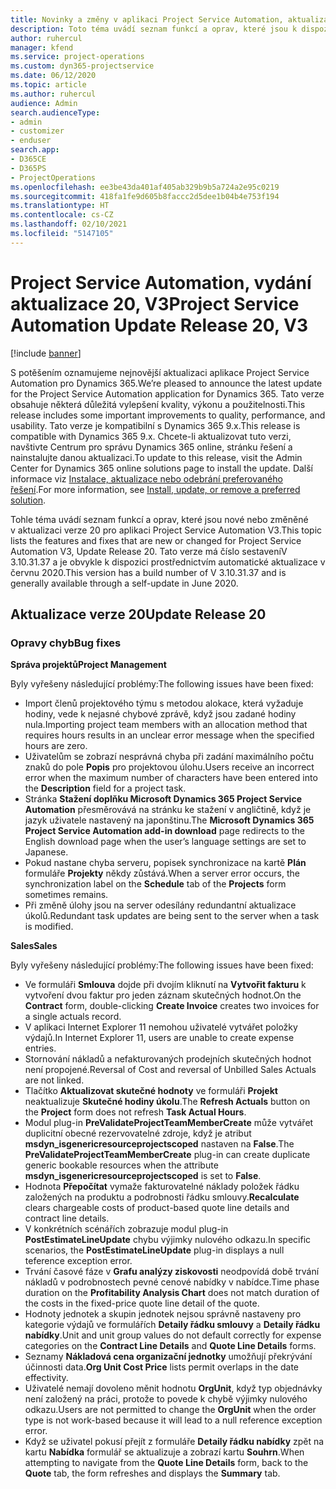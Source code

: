 ```yaml
---
title: Novinky a změny v aplikaci Project Service Automation, aktualizace verze 20, V3
description: Toto téma uvádí seznam funkcí a oprav, které jsou k dispozici v Project Service Automation, aktualizace verze 20, V3
author: ruhercul
manager: kfend
ms.service: project-operations
ms.custom: dyn365-projectservice
ms.date: 06/12/2020
ms.topic: article
ms.author: ruhercul
audience: Admin
search.audienceType:
- admin
- customizer
- enduser
search.app:
- D365CE
- D365PS
- ProjectOperations
ms.openlocfilehash: ee3be43da401af405ab329b9b5a724a2e95c0219
ms.sourcegitcommit: 418fa1fe9d605b8faccc2d5dee1b04b4e753f194
ms.translationtype: HT
ms.contentlocale: cs-CZ
ms.lasthandoff: 02/10/2021
ms.locfileid: "5147105"
---
```

# <a name="project-service-automation-update-release-20-v3"></a><span data-ttu-id="1a665-103">Project Service Automation, vydání aktualizace 20, V3</span><span class="sxs-lookup"><span data-stu-id="1a665-103">Project Service Automation Update Release 20, V3</span></span>

[!include [banner](../includes/psa-now-project-operations.md)]

<span data-ttu-id="1a665-104">S potěšením oznamujeme nejnovější aktualizaci aplikace Project Service Automation pro Dynamics 365.</span><span class="sxs-lookup"><span data-stu-id="1a665-104">We’re pleased to announce the latest update for the Project Service Automation application for Dynamics 365.</span></span> <span data-ttu-id="1a665-105">Tato verze obsahuje některá důležitá vylepšení kvality, výkonu a použitelnosti.</span><span class="sxs-lookup"><span data-stu-id="1a665-105">This release includes some important improvements to quality, performance, and usability.</span></span> <span data-ttu-id="1a665-106">Tato verze je kompatibilní s Dynamics 365 9.x.</span><span class="sxs-lookup"><span data-stu-id="1a665-106">This release is compatible with Dynamics 365 9.x.</span></span> <span data-ttu-id="1a665-107">Chcete-li aktualizovat tuto verzi, navštivte Centrum pro správu Dynamics 365 online, stránku řešení a nainstalujte danou aktualizaci.</span><span class="sxs-lookup"><span data-stu-id="1a665-107">To update to this release, visit the Admin Center for Dynamics 365 online solutions page to install the update.</span></span> <span data-ttu-id="1a665-108">Další informace viz [Instalace, aktualizace nebo odebrání preferovaného řešení](https://docs.microsoft.com/power-platform/admin/install-remove-preferred-solution).</span><span class="sxs-lookup"><span data-stu-id="1a665-108">For more information, see [Install, update, or remove a preferred solution](https://docs.microsoft.com/power-platform/admin/install-remove-preferred-solution).</span></span>

<span data-ttu-id="1a665-109">Tohle téma uvádí seznam funkcí a oprav, které jsou nové nebo změněné v aktualizaci verze 20 pro aplikaci Project Service Automation V3.</span><span class="sxs-lookup"><span data-stu-id="1a665-109">This topic lists the features and fixes that are new or changed for Project Service Automation V3, Update Release 20.</span></span> <span data-ttu-id="1a665-110">Tato verze má číslo sestaveníV 3.10.31.37 a je obvykle k dispozici prostřednictvím automatické aktualizace v červnu 2020.</span><span class="sxs-lookup"><span data-stu-id="1a665-110">This version has a build number of V 3.10.31.37 and is generally available through a self-update in June 2020.</span></span>

## <a name="update-release-20"></a><span data-ttu-id="1a665-111">Aktualizace verze 20</span><span class="sxs-lookup"><span data-stu-id="1a665-111">Update Release 20</span></span>

### <a name="bug-fixes"></a><span data-ttu-id="1a665-112">Opravy chyb</span><span class="sxs-lookup"><span data-stu-id="1a665-112">Bug fixes</span></span>

<span data-ttu-id="1a665-113">**Správa projektů**</span><span class="sxs-lookup"><span data-stu-id="1a665-113">**Project Management**</span></span>

<span data-ttu-id="1a665-114">Byly vyřešeny následující problémy:</span><span class="sxs-lookup"><span data-stu-id="1a665-114">The following issues have been fixed:</span></span>

- <span data-ttu-id="1a665-115">Import členů projektového týmu s metodou alokace, která vyžaduje hodiny, vede k nejasné chybové zprávě, když jsou zadané hodiny nula.</span><span class="sxs-lookup"><span data-stu-id="1a665-115">Importing project team members with an allocation method that requires hours results in an unclear error message when the specified hours are zero.</span></span>
- <span data-ttu-id="1a665-116">Uživatelům se zobrazí nesprávná chyba při zadání maximálního počtu znaků do pole **Popis** pro projektovou úlohu.</span><span class="sxs-lookup"><span data-stu-id="1a665-116">Users receive an incorrect error when the maximum number of characters have been entered into the **Description** field for a project task.</span></span>
- <span data-ttu-id="1a665-117">Stránka **Stažení doplňku Microsoft Dynamics 365 Project Service Automation** přesměrovává na stránku ke stažení v angličtině, když je jazyk uživatele nastavený na japonštinu.</span><span class="sxs-lookup"><span data-stu-id="1a665-117">The **Microsoft Dynamics 365 Project Service Automation add-in download** page redirects to the English download page when the user’s language settings are set to Japanese.</span></span>
- <span data-ttu-id="1a665-118">Pokud nastane chyba serveru, popisek synchronizace na kartě **Plán** formuláře **Projekty** někdy zůstává.</span><span class="sxs-lookup"><span data-stu-id="1a665-118">When a server error occurs, the synchronization label on the **Schedule** tab of the **Projects** form sometimes remains.</span></span>
- <span data-ttu-id="1a665-119">Při změně úlohy jsou na server odesílány redundantní aktualizace úkolů.</span><span class="sxs-lookup"><span data-stu-id="1a665-119">Redundant task updates are being sent to the server when a task is modified.</span></span>

<span data-ttu-id="1a665-120">**Sales**</span><span class="sxs-lookup"><span data-stu-id="1a665-120">**Sales**</span></span>

<span data-ttu-id="1a665-121">Byly vyřešeny následující problémy:</span><span class="sxs-lookup"><span data-stu-id="1a665-121">The following issues have been fixed:</span></span>

- <span data-ttu-id="1a665-122">Ve formuláři **Smlouva** dojde při dvojím kliknutí na **Vytvořit fakturu** k vytvoření dvou faktur pro jeden záznam skutečných hodnot.</span><span class="sxs-lookup"><span data-stu-id="1a665-122">On the **Contract** form, double-clicking **Create Invoice** creates two invoices for a single actuals record.</span></span>
- <span data-ttu-id="1a665-123">V aplikaci Internet Explorer 11 nemohou uživatelé vytvářet položky výdajů.</span><span class="sxs-lookup"><span data-stu-id="1a665-123">In Internet Explorer 11, users are unable to create expense entries.</span></span>
- <span data-ttu-id="1a665-124">Stornování nákladů a nefakturovaných prodejních skutečných hodnot není propojené.</span><span class="sxs-lookup"><span data-stu-id="1a665-124">Reversal of Cost and reversal of Unbilled Sales Actuals are not linked.</span></span>
- <span data-ttu-id="1a665-125">Tlačítko **Aktualizovat skutečné hodnoty** ve formuláři **Projekt** neaktualizuje **Skutečné hodiny úkolu**.</span><span class="sxs-lookup"><span data-stu-id="1a665-125">The **Refresh Actuals** button on the **Project** form does not refresh **Task Actual Hours**.</span></span>
- <span data-ttu-id="1a665-126">Modul plug-in **PreValidateProjectTeamMemberCreate** může vytvářet duplicitní obecné rezervovatelné zdroje, když je atribut **msdyn_isgenericresourceprojectscoped** nastaven na **False**.</span><span class="sxs-lookup"><span data-stu-id="1a665-126">The **PreValidateProjectTeamMemberCreate** plug-in can create duplicate generic bookable resources when the attribute **msdyn_isgenericresourceprojectscoped** is set to **False**.</span></span>
- <span data-ttu-id="1a665-127">Hodnota **Přepočítat** vymaže fakturovatelné náklady položek řádku založených na produktu a podrobnosti řádku smlouvy.</span><span class="sxs-lookup"><span data-stu-id="1a665-127">**Recalculate** clears chargeable costs of product-based quote line details and contract line details.</span></span>
- <span data-ttu-id="1a665-128">V konkrétních scénářích zobrazuje modul plug-in **PostEstimateLineUpdate** chybu výjimky nulového odkazu.</span><span class="sxs-lookup"><span data-stu-id="1a665-128">In specific scenarios, the **PostEstimateLineUpdate** plug-in displays a null teference exception error.</span></span>
- <span data-ttu-id="1a665-129">Trvání časové fáze v **Grafu analýzy ziskovosti** neodpovídá době trvání nákladů v podrobnostech pevné cenové nabídky v nabídce.</span><span class="sxs-lookup"><span data-stu-id="1a665-129">Time phase duration on the **Profitability Analysis Chart** does not match duration of the costs in the fixed-price quote line detail of the quote.</span></span>
- <span data-ttu-id="1a665-130">Hodnoty jednotek a skupin jednotek nejsou správně nastaveny pro kategorie výdajů ve formulářích **Detaily řádku smlouvy** a **Detaily řádku nabídky**.</span><span class="sxs-lookup"><span data-stu-id="1a665-130">Unit and unit group values do not default correctly for expense categories on the **Contract Line Details** and **Quote Line Details** forms.</span></span>
- <span data-ttu-id="1a665-131">Seznamy **Nákladová cena organizační jednotky** umožňují překrývání účinnosti data.</span><span class="sxs-lookup"><span data-stu-id="1a665-131">**Org Unit Cost Price** lists permit overlaps in the date effectivity.</span></span>
- <span data-ttu-id="1a665-132">Uživatelé nemají dovoleno měnit hodnotu **OrgUnit**, když typ objednávky není založený na práci, protože to povede k chybě výjimky nulového odkazu.</span><span class="sxs-lookup"><span data-stu-id="1a665-132">Users are not permitted to change the **OrgUnit** when the order type is not work-based because it will lead to a null reference exception error.</span></span>
- <span data-ttu-id="1a665-133">Když se uživatel pokusí přejít z formuláře **Detaily řádku nabídky** zpět na kartu **Nabídka** formulář se aktualizuje a zobrazí kartu **Souhrn**.</span><span class="sxs-lookup"><span data-stu-id="1a665-133">When attempting to navigate from the **Quote Line Details** form, back to the **Quote** tab, the form refreshes and displays the **Summary** tab.</span></span>
